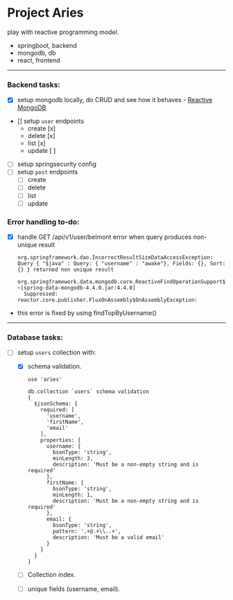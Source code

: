 # Project Aries

play with reactive programming model.

- springboot, backend
- mongodb, db
- react, frontend

---

### Backend tasks:

- [x] setup mongodb locally, do CRUD and see how it behaves - [Reactive MongoDB](https://www.baeldung.com/spring-data-mongodb-reactive)
- [] setup `user` endpoints
  - create [x]
  - delete [x]
  - list [x]
  - update [ ]
- [ ] setup springsecurity config
- [ ] setup `post` endpoints
  - [ ] create
  - [ ] delete
  - [ ] list
  - [ ] update

### Error handling to-do:

- [x] handle GET /api/v1/user/belmont error when query produces non-unique result

  ```
  org.springframework.dao.IncorrectResultSizeDataAccessException: Query { "$java" : Query: { "username" : "awake"}, Fields: {}, Sort: {} } returned non unique result
    org.springframework.data.mongodb.core.ReactiveFindOperationSupport$ReactiveFindSupport.lambda$one$2(ReactiveFindOperationSupport.java:130) ~[spring-data-mongodb-4.4.0.jar:4.4.0]
    Suppressed: reactor.core.publisher.FluxOnAssembly$OnAssemblyException:
  ```

- this error is fixed by using findTopByUsername()

---

### Database tasks:

- [ ] setup `users` collection with:

  - [x] schema validation.

    ```
    use 'aries'

    db.collection `users` schema validation
    {
      $jsonSchema: {
        required: [
          'username',
          'firstName',
          'email'
        ],
        properties: {
          username: {
            bsonType: 'string',
            minLength: 3,
            description: 'Must be a non-empty string and is required'
          },
          firstName: {
            bsonType: 'string',
            minLength: 1,
            description: 'Must be a non-empty string and is required'
          },
          email: {
            bsonType: 'string',
            pattern: '.+@.+\\..+',
            description: 'Must be a valid email'
          }
        }
      }
    }
    ```

  - [ ] Collection index.
  - [ ] unique fields (username, email).
